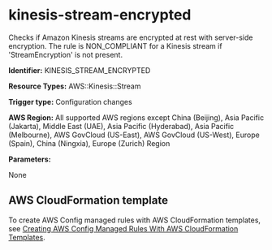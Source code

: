# kinesis\-stream\-encrypted<a name="kinesis-stream-encrypted"></a>

Checks if Amazon Kinesis streams are encrypted at rest with server\-side encryption\. The rule is NON\_COMPLIANT for a Kinesis stream if 'StreamEncryption' is not present\. 

**Identifier:** KINESIS\_STREAM\_ENCRYPTED

**Resource Types:** AWS::Kinesis::Stream

**Trigger type:** Configuration changes

**AWS Region:** All supported AWS regions except China \(Beijing\), Asia Pacific \(Jakarta\), Middle East \(UAE\), Asia Pacific \(Hyderabad\), Asia Pacific \(Melbourne\), AWS GovCloud \(US\-East\), AWS GovCloud \(US\-West\), Europe \(Spain\), China \(Ningxia\), Europe \(Zurich\) Region

**Parameters:**

None  

## AWS CloudFormation template<a name="w2aac12c33c15b9d393c17"></a>

To create AWS Config managed rules with AWS CloudFormation templates, see [Creating AWS Config Managed Rules With AWS CloudFormation Templates](aws-config-managed-rules-cloudformation-templates.md)\.